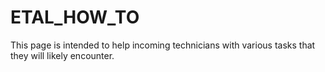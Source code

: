 # ETAL_HOW_TO
This page is intended to help incoming technicians with various tasks that they will likely encounter. 
